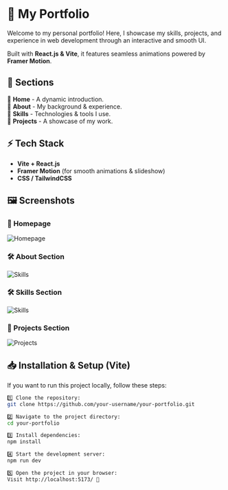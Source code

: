 # 🚀 My Portfolio  

Welcome to my personal portfolio! Here, I showcase my skills, projects, and experience in web development through an interactive and smooth UI.  

Built with **React.js & Vite**, it features seamless animations powered by **Framer Motion**.  

## 📌 Sections  
🔹 **Home** - A dynamic introduction.  
🔹 **About** - My background & experience.  
🔹 **Skills** - Technologies & tools I use.  
🔹 **Projects** - A showcase of my work.  

## ⚡ Tech Stack  
- **Vite + React.js**  
- **Framer Motion** (for smooth animations & slideshow)  
- **CSS / TailwindCSS**  

## 🖼️ Screenshots  
### 🎨 Homepage  
![Homepage](images/homepage.png)  

### 🛠 About Section  
![Skills](images/skills-section.png)  

### 🛠 Skills Section  
![Skills](images/skills-section.png)  

### 📂 Projects Section  
![Projects](images/projects-section.png)  

## 📥 Installation & Setup (Vite)  
If you want to run this project locally, follow these steps:  
```bash
1️⃣ Clone the repository:
git clone https://github.com/your-username/your-portfolio.git

2️⃣ Navigate to the project directory:
cd your-portfolio

3️⃣ Install dependencies:
npm install

4️⃣ Start the development server:
npm run dev

5️⃣ Open the project in your browser:
Visit http://localhost:5173/ 🚀








